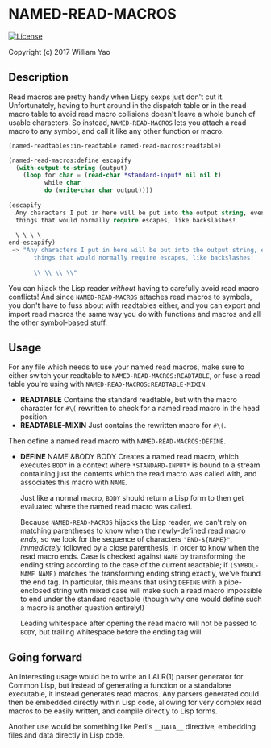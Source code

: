 # NAMED-READ-MACROS

[![License](https://img.shields.io/badge/License-BSD%203--Clause-blue.svg)](https://opensource.org/licenses/BSD-3-Clause)

Copyright (c) 2017 William Yao

## Description

Read macros are pretty handy when Lispy sexps just don't cut it. Unfortunately,
having to hunt around in the dispatch table or in the read macro table to
avoid read macro collisions doesn't leave a whole bunch of usable characters.
So instead, `NAMED-READ-MACROS` lets you attach a read macro to any symbol,
and call it like any other function or macro.

```lisp
(named-readtables:in-readtable named-read-macros:readtable)

(named-read-macros:define escapify
  (with-output-to-string (output)
    (loop for char = (read-char *standard-input* nil nil t)
          while char
          do (write-char char output))))
          
(escapify
  Any characters I put in here will be put into the output string, even
  things that would normally require escapes, like backslashes!
  
  \ \ \ \
end-escapify)
 => "Any characters I put in here will be put into the output string, even
       things that would normally require escapes, like backslashes!
       
       \\ \\ \\ \\"
```

You can hijack the Lisp reader *without* having to carefully avoid read macro
conflicts! And since `NAMED-READ-MACROS` attaches read macros to symbols, you
don't have to fuss about with readtables either, and you can export and import
read macros the same way you do with functions and macros and all the other
symbol-based stuff.

## Usage

For any file which needs to use your named read macros, make sure to either
switch your readtable to `NAMED-READ-MACROS:READTABLE`, or fuse a read table
you're using with `NAMED-READ-MACROS:READTABLE-MIXIN`.

+ **READTABLE**
  Contains the standard readtable, but with the macro character for `#\(`
  rewritten to check for a named read macro in the head position.
+ **READTABLE-MIXIN**
  Just contains the rewritten macro for `#\(`.
  
Then define a named read macro with `NAMED-READ-MACROS:DEFINE`.

+ **DEFINE** NAME &BODY BODY
  Creates a named read macro, which executes `BODY` in a context where
  `*STANDARD-INPUT*` is bound to a stream containing just the contents which
  the read macro was called with, and associates this macro with `NAME`.
  
  Just like a normal macro, `BODY` should return a Lisp form to then get
  evaluated where the named read macro was called.
  
  Because `NAMED-READ-MACROS` hijacks the Lisp reader, we can't rely on matching
  parentheses to know when the newly-defined read macro *ends*, so we look for
  the sequence of characters `"END-${NAME}"`, *immediately* followed by a
  close parenthesis, in order to know when the read macro ends. Case is checked
  against `NAME` by transforming the ending string according to the case of the
  current readtable; if `(SYMBOL-NAME NAME)` matches the transforming ending
  string exactly, we've found the end tag. In particular, this means that
  using `DEFINE` with a pipe-enclosed string with mixed case will make such a
  read macro impossible to end under the standard readtable (though why one
  would define such a macro is another question entirely!)
  
  Leading whitespace after opening the read macro will not be passed to `BODY`,
  but trailing whitespace before the ending tag will.

## Going forward

An interesting usage would be to write an LALR(1) parser generator for
Common Lisp, but instead of generating a function or a standalone
executable, it instead generates read macros. Any parsers generated could
then be embedded directly within Lisp code, allowing for very complex
read macros to be easily written, and compile directly to Lisp forms.

Another use would be something like Perl's `__DATA__` directive, embedding
files and data directly in Lisp code.
